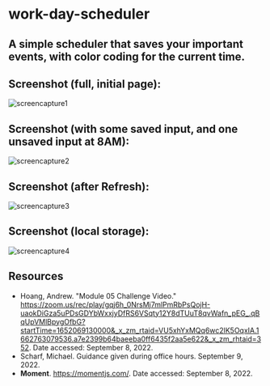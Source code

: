 # work-day-scheduler

## A simple scheduler that saves your important events, with color coding for the current time.



## Screenshot (full, initial page):
![screencapture1](https://user-images.githubusercontent.com/108099192/189455647-a8c88676-3f1e-41ec-ad27-07b3718a5e0b.png)

## Screenshot (with some saved input, and one unsaved input at 8AM):
![screencapture2](https://user-images.githubusercontent.com/108099192/189455649-2d6124a8-3ed3-4dc6-86dd-b518433044d3.png)

## Screenshot (after Refresh):
![screencapture3](https://user-images.githubusercontent.com/108099192/189455641-0166a526-fe16-4104-889b-90d2eba9d5dd.png)

## Screenshot (local storage):
![screencapture4](https://user-images.githubusercontent.com/108099192/189455645-90acb1ba-c668-4b45-bc39-109481f29412.png)


## Resources
- Hoang, Andrew. "Module 05 Challenge Video." <https://zoom.us/rec/play/gqj6h_0NrsMj7mlPmRbPsQojH-uaokDiGza5uPDsGDYbWxxjyDfRS6VSqty12Y8dTUuT8qvWafn_pEG_.qBqUpVMlBpygOfbG?startTime=1652069130000&_x_zm_rtaid=VU5xhYxMQq6wc2lK5OqxIA.1662763079536.a7e2399b64baeeba0ff6435f2aa5e622&_x_zm_rhtaid=352>. Date accessed: September 8, 2022.
- Scharf, Michael. Guidance given during office hours. September 9, 2022.
- <b>Moment</b>. <https://momentjs.com/>. Date accessed: September 8, 2022.